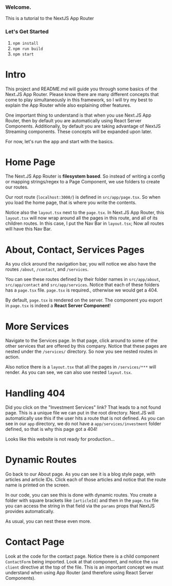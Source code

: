 ### Welcome.

This is a tutorial to the NextJS App Router

### Let's Get Started

1. `npm install`
2. `npm run build`
3. `npm start`

# Intro

This project and README.md will guide you through some basics of the Next.JS App Router. Please know there are many different concepts that come to play simultaneously in this framework, so I will try my best to explain the App Router while also explaining other features.

One important thing to understand is that when you use Next.JS App Router, then by default you are automatically using React Server Components. Additionally, by default you are taking advantage of NextJS Streaming components. These concepts will be expanded upon later.

For now, let's run the app and start with the basics.

# Home Page 

The Next.JS App Router is **filesystem based**. So instead of writing a config or mapping strings/regex to a Page Component, we use folders to create our routes.

Our root route (`localhost:3000/`) is defined in `src/app/page.tsx`. So when you load the home page, that is where you write the contents.

Notice also the `layout.tsx` next to the `page.tsx`. In Next.JS App Router, this `layout.tsx` will now wrap around all the pages in this route, and all of its children routes. In this case, I put the Nav Bar in `layout.tsx`; Now all routes will have this Nav Bar.

# About, Contact, Services Pages

As you click around the navigation bar, you will notice we also have the routes `/about`, `/contact`, and `/services`.

You can see these routes defined by their folder names in `src/app/about`, `src/app/contact` and `src/app/services`. Notice that each of these folders has a `page.tsx` file. `page.tsx` is required., otherwise we would get a 404.

By default, `page.tsx` is rendered on the server. The component you export in `page.tsx` is indeed a **React Server Component**!

# More Services

Navigate to the Services page. In that page, click around to some of the other services that are offered by this company. Notice that these pages are nested under the `/services/` directory. So now you see nested routes in action.

Also notice there is a `layout.tsx` that all the pages in `/services/***` will render. As you can see, we can also use nested `layout.tsx`.

# Handling 404

Did you click on the "Investment Services" link? That leads to a not found page. This is a unique file we can put in the root directory. Next.JS will automatically use this if the user hits a route that is not defined. As you can see in our `app` directory, we do not have a `app/services/investment` folder defined, so that is why this page got a 404!

Looks like this website is not ready for production...

# Dynamic Routes

Go back to our About page. As you can see it is a blog style page, with articles and article IDs. Click each of those articles and notice that the route name is printed on the screen.

In our code, you can see this is done with dynamic routes. You create a folder with square brackets like `[articleId]` and then in the `page.tsx` file you can access the string in that field via the `params` props that NextJS provides automatically.

As usual, you can nest these even more.

# Contact Page

Look at the code for the contact page. Notice there is a child component `ContactForm` being imported. Look at that component, and notice the `use client` directive at the top of the file. This is an important concept we must understand when using App Router (and therefore using React Server Components).
